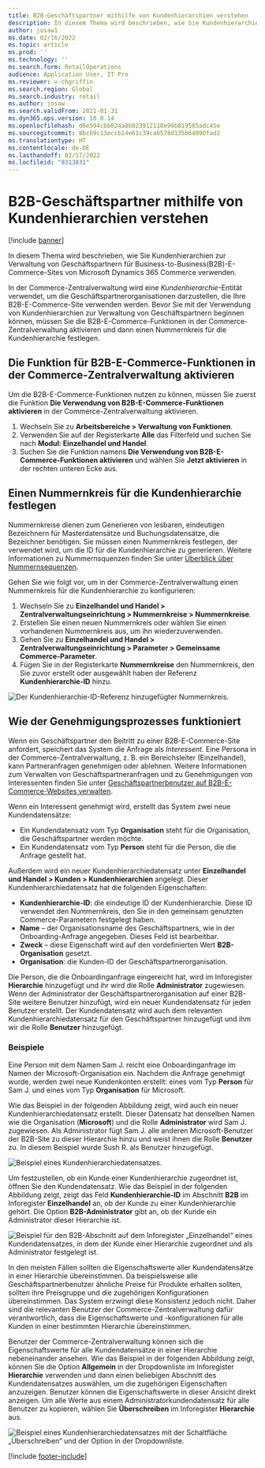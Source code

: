 ```yaml
---
title: B2B-Geschäftspartner mithilfe von Kundenhierarchien verstehen
description: In diesem Thema wird beschrieben, wie Sie Kundenhierarchien zur Verwaltung von Geschäftspartnern für Business-to-Business(B2B)-E-Commerce-Sites von Microsoft Dynamics 365 Commerce verwenden.
author: josaw1
ms.date: 02/16/2022
ms.topic: article
ms.prod: ''
ms.technology: ''
ms.search.form: RetailOperations
audience: Application User, IT Pro
ms.reviewer: v-chgriffin
ms.search.region: Global
ms.search.industry: retail
ms.author: josaw
ms.search.validFrom: 2021-01-31
ms.dyn365.ops.version: 10.0.14
ms.openlocfilehash: d6e594cbb824a8b823912118e99b819585adc45e
ms.sourcegitcommit: 8bcb9c13eccb14e61c39ca6578d135b64090fad2
ms.translationtype: HT
ms.contentlocale: de-DE
ms.lasthandoff: 02/17/2022
ms.locfileid: "8313831"
---
```

# <a name="manage-b2b-business-partners-using-customer-hierarchies"></a>B2B-Geschäftspartner mithilfe von Kundenhierarchien verstehen

[!include [banner](../../includes/banner.md)]

In diesem Thema wird beschrieben, wie Sie Kundenhierarchien zur Verwaltung von Geschäftspartnern für Business-to-Business(B2B)-E-Commerce-Sites von Microsoft Dynamics 365 Commerce verwenden.

In der Commerce-Zentralverwaltung wird eine *Kundenhierarchie*-Entität verwendet, um die Geschäftspartnerorganisationen darzustellen, die Ihre B2B-E-Commerce-Site verwenden werden. Bevor Sie mit der Verwendung von Kundenhierarchien zur Verwaltung von Geschäftspartnern beginnen können, müssen Sie die B2B-E-Commerce-Funktionen in der Commerce-Zentralverwaltung aktivieren und dann einen Nummernkreis für die Kundenhierarchie festlegen.

## <a name="enable-the-b2b-e-commerce-feature-in-commerce-headquarters"></a>Die Funktion für B2B-E-Commerce-Funktionen in der Commerce-Zentralverwaltung aktivieren

Um die B2B-E-Commerce-Funktionen nutzen zu können, müssen Sie zuerst die Funktion **Die Verwendung von B2B-E-Commerce-Funktionen aktivieren** in der Commerce-Zentralverwaltung aktivieren.

1. Wechseln Sie zu **Arbeitsbereiche \> Verwaltung von Funktionen**.
1. Verwenden Sie auf der Registerkarte **Alle** das Filterfeld und suchen Sie nach **Modul: Einzelhandel und Handel**.
1. Suchen Sie die Funktion namens **Die Verwendung von B2B-E-Commerce-Funktionen aktivieren** und wählen Sie **Jetzt aktivieren** in der rechten unteren Ecke aus.

## <a name="define-a-number-sequence-for-the-customer-hierarchy"></a>Einen Nummernkreis für die Kundenhierarchie festlegen

Nummernkreise dienen zum Generieren von lesbaren, eindeutigen Bezeichnern für Masterdatensätze und Buchungsdatensätze, die Bezeichner benötigen. Sie müssen einen Nummernkreis festlegen, der verwendet wird, um die ID für die Kundenhierarchie zu generieren. Weitere Informationen zu Nummernsquenzen finden Sie unter [Überblick über Nummernsequenzen](/dynamics365/fin-ops-core/fin-ops/organization-administration/number-sequence-overview).

Gehen Sie wie folgt vor, um in der Commerce-Zentralverwaltung einen Nummernkreis für die Kundenhierarchie zu konfigurieren:

1. Wechseln Sie zu **Einzelhandel und Handel \> Zentralverwaltungseinrichtung \> Nummernkreise \> Nummernkreise**.
1. Erstellen Sie einen neuen Nummernkreis oder wählen Sie einen vorhandenen Nummernkreis aus, um ihn wiederzuverwenden.
1. Gehen Sie zu **Einzelhandel und Handel \> Zentralverwaltungseinrichtung \> Parameter \> Gemeinsame Commerce-Parameter**.
1. Fügen Sie in der Registerkarte **Nummernkreise** den Nummernkreis, den Sie zuvor erstellt oder ausgewählt haben der Referenz **Kundenhierarchie-ID** hinzu.

![Der Kundenhierarchie-ID-Referenz hinzugefügter Nummernkreis.](../media/NumberSequenceCustHierarchy.png)

## <a name="how-the-approval-process-works"></a>Wie der Genehmigungsprozesses funktioniert

Wenn ein Geschäftspartner den Beitritt zu einer B2B-E-Commerce-Site anfordert, speichert das System die Anfrage als *Interessent*. Eine Persona in der Commerce-Zentralverwaltung, z. B. ein Bereichsleiter (Einzelhandel), kann Partneranfragen genehmigen oder ablehnen. Weitere Informationen zum Verwalten von Geschäftspartneranfragen und zu Genehmigungen von Interessenten finden Sie unter [Geschäftspartnerbenutzer auf B2B-E-Commerce-Websites verwalten](manage-b2b-users.md).

Wenn ein Interessent genehmigt wird, erstellt das System zwei neue Kundendatensätze:

- Ein Kundendatensatz vom Typ **Organisation** steht für die Organisation, die Geschäftspartner werden möchte.
- Ein Kundendatensatz vom Typ **Person** steht für die Person, die die Anfrage gestellt hat.

Außerdem wird ein neuer Kundenhierarchiedatensatz unter **Einzelhandel und Handel \> Kunden \> Kundenhierarchien** angelegt. Dieser Kundenhierarchiedatensatz hat die folgenden Eigenschaften:

- **Kundenhierarchie-ID**: die eindeutige ID der Kundenhierarchie. Diese ID verwendet den Nummernkreis, den Sie in den gemeinsam genutzten Commerce-Parametern festgelegt haben.
- **Name** – der Organisationsname des Geschäftspartners, wie in der Onboarding-Anfrage angegeben. Dieses Feld ist bearbeitbar.
- **Zweck** – diese Eigenschaft wird auf den vordefinierten Wert **B2B-Organisation** gesetzt.
- **Organisation**: die Kunden-ID der Geschäftspartnerorganisation.

Die Person, die die Onboardinganfrage eingereicht hat, wird im Inforegister **Hierarchie** hinzugefügt und ihr wird die Rolle **Administrator** zugewiesen. Wenn der Administrator der Geschäftspartnerorganisation auf einer B2B-Site weitere Benutzer hinzufügt, wird ein neuer Kundendatensatz für jeden Benutzer erstellt. Der Kundendatensatz wird auch dem relevanten Kundenhierarchiedatensatz für den Geschäftspartner hinzugefügt und ihm wir die Rolle **Benutzer** hinzugefügt.

### <a name="examples"></a>Beispiele

Eine Person mit dem Namen Sam J. reicht eine Onboardinganfrage im Namen der Microsoft-Organisation ein. Nachdem die Anfrage genehmigt wurde, werden zwei neue Kundenkonten erstellt: eines vom Typ **Person** für Sam J. und eines vom Typ **Organisation** für Microsoft.

Wie das Beispiel in der folgenden Abbildung zeigt, wird auch ein neuer Kundenhierarchiedatensatz erstellt. Dieser Datensatz hat denselben Namen wie die Organisation (**Microsoft**) und die Rolle **Administrator** wird Sam J. zugewiesen. Als Administrator fügt Sam J. alle anderen Microsoft-Benutzer der B2B-Site zu dieser Hierarchie hinzu und weist ihnen die Rolle **Benutzer** zu. In diesem Beispiel wurde Sush R. als Benutzer hinzugefügt.

![Beispiel eines Kundenhierarchiedatensatzes.](../media/CustomerHierarchy2.png)

Um festzustellen, ob ein Kunde einer Kundenhierarchie zugeordnet ist, öffnen Sie den Kundendatensatz. Wie das Beispiel in der folgenden Abbildung zeigt, zeigt das Feld **Kundenhierarchie-ID** im Abschnitt **B2B** im Inforegister **Einzelhandel** an, ob der Kunde zu einer Kundenhierarchie gehört. Die Option **B2B-Administrator** gibt an, ob der Kunde ein Administrator dieser Hierarchie ist.

![Beispiel für den B2B-Abschnitt auf dem Inforegister „Einzelhandel“ eines Kundendatensatzes, in dem der Kunde einer Hierarchie zugeordnet und als Administrator festgelegt ist.](../media/CustomerHierarchyMapping2.png)

In den meisten Fällen sollten die Eigenschaftswerte aller Kundendatensätze in einer Hierarchie übereinstimmen. Da beispielsweise alle Geschäftspartnerbenutzer ähnliche Preise für Produkte erhalten sollten, sollten ihre Preisgruppe und die zugehörigen Konfigurationen übereinstimmen. Das System erzwingt diese Konsistenz jedoch nicht. Daher sind die relevanten Benutzer der Commerce-Zentralverwaltung dafür verantwortlich, dass die Eigenschaftswerte und -konfigurationen für alle Kunden in einer bestimmten Hierarchie übereinstimmen.

Benutzer der Commerce-Zentralverwaltung können sich die Eigenschaftswerte für alle Kundendatensätze in einer Hierarchie nebeneinander ansehen. Wie das Beispiel in der folgenden Abbildung zeigt, können Sie die Option **Allgemein** in der Dropdownliste im Inforegister **Hierarchie** verwenden und dann einen beliebigen Abschnitt des Kundendatensatzes auswählen, um die zugehörigen Eigenschaften anzuzeigen. Benutzer können die Eigenschaftswerte in dieser Ansicht direkt anzeigen. Um alle Werte aus einem Administratorkundendatensatz für alle Benutzer zu kopieren, wählen Sie **Überschreiben** im Inforegister **Hierarchie** aus.

![Beispiel eines Kundenhierarchiedatensatzes mit der Schaltfläche „Überschreiben“ und der Option in der Dropdownliste.](../media/HierarchyDetails2.png)

[!include [footer-include](../../includes/footer-banner.md)]
